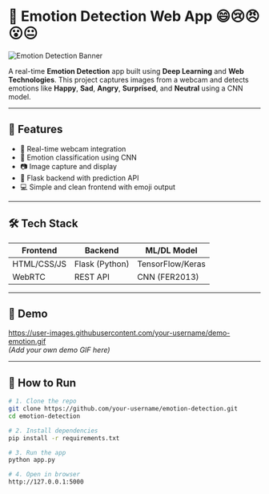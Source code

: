 # 🧠 Emotion Detection Web App 😄😢😠😮😐

![Emotion Detection Banner](https://media.giphy.com/media/YQitE4YNQNahy/giphy.gif)

A real-time **Emotion Detection** app built using **Deep Learning** and **Web Technologies**. This project captures images from a webcam and detects emotions like **Happy**, **Sad**, **Angry**, **Surprised**, and **Neutral** using a CNN model.

---

## 🚀 Features

- 🎥 Real-time webcam integration
- 🤖 Emotion classification using CNN
- 📷 Image capture and display
- 🧪 Flask backend with prediction API
- 💻 Simple and clean frontend with emoji output

---

## 🛠 Tech Stack

| Frontend | Backend | ML/DL Model |
|----------|---------|-------------|
| HTML/CSS/JS | Flask (Python) | TensorFlow/Keras |
| WebRTC     | REST API       | CNN (FER2013)     |

---

## 📸 Demo

https://user-images.githubusercontent.com/your-username/demo-emotion.gif  
*(Add your own demo GIF here)*

---

## 🧪 How to Run

```bash
# 1. Clone the repo
git clone https://github.com/your-username/emotion-detection.git
cd emotion-detection

# 2. Install dependencies
pip install -r requirements.txt

# 3. Run the app
python app.py

# 4. Open in browser
http://127.0.0.1:5000
